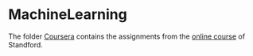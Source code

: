 # MachineLearning

The folder [Coursera](https://github.com/alfredzj/MachineLearning/tree/master/Coursera) contains the assignments from the [online course](https://www.coursera.org/learn/machine-learning/home/welcome) of Standford.

